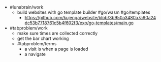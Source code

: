 - #lunabrain/work
	- build websites with go template builder #go/wasm #go/templates
		- https://github.com/kujenga/website/blob/3b950a3480a7a90a24dc53b7718761c5b4f602f3/exp/go-templates/main.go
- #tabproblem/work
	- make sure times are collected correctly
	- get the bar chart working
	- #tabproblem/terms
		- a visit is when a page is loaded
		- a navigate